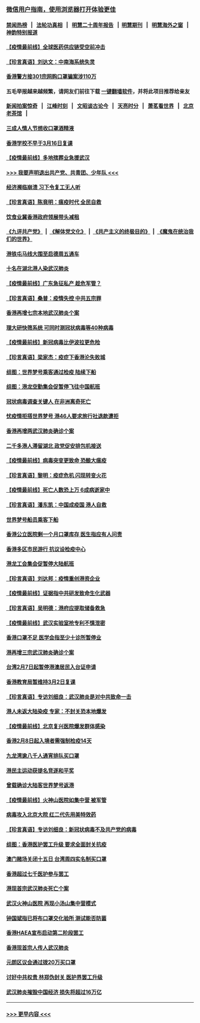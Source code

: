 ### [微信用户指南，使用浏览器打开体验更佳](https://github.com/gfw-breaker/banned-news1/blob/master/indexes/wechat-guide.md?t=0)
#### [禁闻热榜](热点新闻.md?t=0)  &nbsp;&nbsp;|&nbsp;&nbsp; [法轮功真相](https://github.com/gfw-breaker/truth/blob/master/README.md?t=0) &nbsp;&nbsp;|&nbsp;&nbsp; [明慧二十周年报告](https://github.com/gfw-breaker/mh-reports/blob/master/README.md?t=0) &nbsp;&nbsp;|&nbsp;&nbsp;[明慧期刊](https://github.com/gfw-breaker/mh-qikan) &nbsp;&nbsp;|&nbsp;&nbsp; [明慧海外之窗](https://github.com/gfw-breaker/mh-news/blob/master/README.md?t=0) &nbsp;&nbsp;|&nbsp;&nbsp; [神韵特别报道](https://github.com/gfw-breaker/mh-news/blob/master/shenyun.md?t=0)
#### [【疫情最前线】全球医药供应链受空前冲击](../pages/nsc415/n11869614.md?t=02151255) 
#### [【珍言真语】刘达文：中南海系统失灵](../pages/nsc415/n11869465.md?t=02151255) 
#### [香港警方接301宗网购口罩骗案涉110万](../pages/nsc415/n11867572.md?t=02151255) 
#### 五毛举报越来越频繁，请网友们前往下载 [一键翻墙软件](https://github.com/gfw-breaker/ssr-accounts)，并将此项目推荐给亲友
#### [新闻拍案惊奇](https://github.com/gfw-breaker/banned-news1/blob/master/pages/link4.md) &nbsp;&nbsp;|&nbsp;&nbsp; [江峰时刻](https://github.com/gfw-breaker/banned-news1/blob/master/pages/link4.md) &nbsp;&nbsp;|&nbsp;&nbsp; [文昭谈古论今](https://github.com/gfw-breaker/banned-news1/blob/master/pages/link4.md) &nbsp;&nbsp;|&nbsp;&nbsp; [天亮时分](https://github.com/gfw-breaker/banned-news1/blob/master/pages/link4.md) &nbsp;&nbsp;|&nbsp;&nbsp; [萧茗看世界](https://github.com/gfw-breaker/banned-news1/blob/master/pages/link4.md) &nbsp;&nbsp;|&nbsp;&nbsp; [北京老茶馆](https://github.com/gfw-breaker/banned-news1/blob/master/pages/link4.md) &nbsp;&nbsp;|&nbsp;&nbsp; 
#### [三成人情人节想收口罩酒精液](../pages/nsc415/n11867523.md?t=02151255) 
#### [香港学校不早于3月16日复课](../pages/nsc415/n11867498.md?t=02151255) 
#### [【疫情最前线】多地殡葬业急援武汉](../pages/nsc415/n11866914.md?t=02151255) 
#### [>>> 我要声明退出共产党、共青团、少年队 <<<](https://github.com/begood0513/goodnews/blob/master/quit/letter.md) 
#### [经济濒临崩溃 习下令复工无人听](../pages/nsc415/n11867269.md?t=02151255) 
#### [【珍言真语】陈竟明：瘟疫时代 全民自救](../pages/nsc415/n11866765.md?t=02151255) 
#### [饮食业冀香港政府领展带头减租](../pages/nsc415/n11864876.md?t=02151255) 
#### [《九评共产党》](https://github.com/begood0513/9ping.md/blob/master/README.md) &nbsp;|&nbsp; [《解体党文化》](../../../../jtdwh.md/blob/master/README.md)  &nbsp;|&nbsp; [《共产主义的终极目的》](../../../../gczydzjmd.md/blob/master/README.md) &nbsp;|&nbsp; [《魔鬼在统治我们的世界》](../../../../mgztzwmdsj.md/blob/master/README.md) 
#### [港铁屯马线大围至启德周五通车](../pages/nsc415/n11864842.md?t=02151255) 
#### [十名在湖北港人染武汉肺炎](../pages/nsc415/n11864807.md?t=02151255) 
#### [【疫情最前线】广东急征私产 趁危军管？](../pages/nsc415/n11864205.md?t=02151255) 
#### [【珍言真语】桑普：疫情失控 中共五宗罪](../pages/nsc415/n11864157.md?t=02151255) 
#### [香港再增七宗本地武汉肺炎个案](../pages/nsc415/n11862405.md?t=02151255) 
#### [理大研快筛系统 可同时测冠状病毒等40种病毒](../pages/nsc415/n11862376.md?t=02151255) 
#### [【疫情最前线】新冠病毒比伊波拉更危险](../pages/nsc415/n11862199.md?t=02151255) 
#### [【珍言真语】梁家杰：疫症下香港沦失败城](../pages/nsc415/n11861588.md?t=02151255) 
#### [组图：世界梦号乘客通过检疫 陆续下船](../pages/nsc415/n11858302.md?t=02151255) 
#### [组图：港龙空勤集会促暂停飞往中国航班](../pages/nsc415/n11858190.md?t=02151255) 
#### [冠状病毒调查关键人 在非洲离奇死亡](../pages/nsc415/n11859798.md?t=02151255) 
#### [忧疫情拒搭世界梦号 港46人要求旅行社退款遭拒](../pages/nsc415/n11859849.md?t=02151255) 
#### [香港再增两武汉肺炎确诊个案](../pages/nsc415/n11859833.md?t=02151255) 
#### [二千多港人滞留湖北 政党促安排包机接送](../pages/nsc415/n11859831.md?t=02151255) 
#### [【疫情最前线】病毒突变更致命 恐酿大瘟疫](../pages/nsc415/n11859604.md?t=02151255) 
#### [【珍言真语】黎明：疫症危机 闪现转变火花](../pages/nsc415/n11859199.md?t=02151255) 
#### [【疫情最前线】死亡人数恐上万 6成病逝家中](../pages/nsc415/n11856687.md?t=02151255) 
#### [【珍言真语】潘东凯：中国成疫国 港人自救](../pages/nsc415/n11856962.md?t=02151255) 
#### [世界梦号船员乘客下船](../pages/nsc415/n11856883.md?t=02151255) 
#### [香港公立医院剩一个月口罩库存 医生指应有人问责](../pages/nsc415/n11856875.md?t=02151255) 
#### [香港多区市民游行 抗议设检疫中心](../pages/nsc415/n11856866.md?t=02151255) 
#### [港龙工会集会促暂停大陆航班](../pages/nsc415/n11856840.md?t=02151255) 
#### [【珍言真语】刘达邦：疫情重创港资企业](../pages/nsc415/n11854274.md?t=02151255) 
#### [【疫情最前线】证据指中共研发致命生化武器](../pages/nsc415/n11853087.md?t=02151255) 
#### [【珍言真语】吴明德：港府应提取储备救急](../pages/nsc415/n11852734.md?t=02151255) 
#### [【疫情最前线】武汉实验室抢专利不慎泄密](../pages/nsc415/n11850310.md?t=02151255) 
#### [香港口罩不足 医学会指至少十诊所暂停业](../pages/nsc415/n11850301.md?t=02151255) 
#### [港再增三宗武汉肺炎确诊个案](../pages/nsc415/n11850328.md?t=02151255) 
#### [台湾2月7日起暂停港澳居民入台证申请](../pages/nsc415/n11850304.md?t=02151255) 
#### [香港教育局暂维持3月2日复课](../pages/nsc415/n11850260.md?t=02151255) 
#### [【珍言真语】专访刘细良：武汉肺炎是对中共致命一击](../pages/nsc415/n11849934.md?t=02151255) 
#### [港人未返大陆染疫 专家：不封关恐本地爆发](../pages/nsc415/n11848021.md?t=02151255) 
#### [【疫情最前线】北京复兴医院爆发群体感染](../pages/nsc415/n11847626.md?t=02151255) 
#### [香港2月8日起入境者需强制检疫14天](../pages/nsc415/n11847658.md?t=02151255) 
#### [九龙湾逾八千人通宵排队买口罩](../pages/nsc415/n11847647.md?t=02151255) 
#### [港民主运动获提名竞逐和平奖](../pages/nsc415/n11847633.md?t=02151255) 
#### [曾载确诊大陆客世界梦号返港](../pages/nsc415/n11847608.md?t=02151255) 
#### [【疫情最前线】火神山医院如集中营 被军管](../pages/nsc415/n11847524.md?t=02151255) 
#### [病毒攻入北京大院 红二代先用美特效药](../pages/nsc415/n11847427.md?t=02151255) 
#### [【珍言真语】专访刘细良：新冠状病毒不及共产党的病毒](../pages/nsc415/n11847164.md?t=02151255) 
#### [组图：香港医护罢工升级 要求全面封关抗疫](../pages/nsc415/n11844107.md?t=02151255) 
#### [澳门赌场关闭十五日 台湾周四实名制买口罩](../pages/nsc415/n11845083.md?t=02151255) 
#### [香港超过七千医护参与罢工](../pages/nsc415/n11845051.md?t=02151255) 
#### [港现首宗武汉肺炎死亡个案](../pages/nsc415/n11844998.md?t=02151255) 
#### [武汉火神山医院 再现小汤山集中营模式](../pages/nsc415/n11844763.md?t=02151255) 
#### [钟国斌指已将布口罩交化验所 测试能否防菌](../pages/nsc415/n11842783.md?t=02151255) 
#### [香港HAEA宣布启动第二阶段罢工](../pages/nsc415/n11842723.md?t=02151255) 
#### [香港现首宗人传人武汉肺炎](../pages/nsc415/n11842766.md?t=02151255) 
#### [元朗区议会通过拨20万买口罩](../pages/nsc415/n11842754.md?t=02151255) 
#### [讨好中共权贵 林郑伪封关 医护界罢工升级](../pages/nsc415/n11842359.md?t=02151255) 
#### [武汉肺炎摧毁中国经济 损失将超过16万亿](../pages/nsc415/n11839723.md?t=02151255) 

----
#### [ >>> 更早内容 <<< ](../indexes/nsc415-earlier.md)
